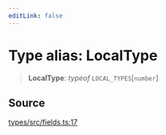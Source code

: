 ```yaml
---
editLink: false
---
```


# Type alias: LocalType

> **LocalType**: _typeof_ `LOCAL_TYPES`[`number`]

## Source

[types/src/fields.ts:17](https://github.com/directus/directus/blob/7789a6c53/packages/types/src/fields.ts#L17)
